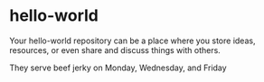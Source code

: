 # hello-world
Your hello-world repository can be a place where you store ideas, resources, or even share and discuss things with others.

They serve beef jerky on Monday, Wednesday, and Friday
